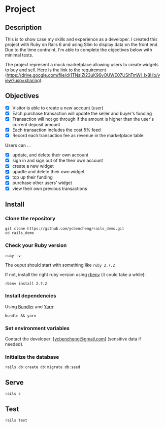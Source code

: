 # Project

## Description

This is to show case my skills and experience as a developer. I created this project with Ruby on Rails 6 and using Slim to display data on the front end. Due to the time contraint, I'm able to complete the objectives below with minimal tests.

The project represent a mock marketplace allowing users to create widgets to buy and sell. Here is the link to the requirement (https://drive.google.com/file/d/1TNslZl23uK96vOUWE07UShTmWI_Ix8Hb/view?usp=sharing).

## Objectives

- [x] Visitor is able to create a new account (user)
- [x] Each purchase transaction will update the seller and buyer's funding
- [x] Transaction will not go through if the amount is higher than the user's current deposit amount
- [x] Each transaction includes the cost 5% feed
- [x] Record each transaction fee as revenue in the marketplace table

Users can ...

- [x] update, and delete their own account
- [x] sign in and sign out of the their own account
- [x] create a new widget
- [x] upadte and delete their own widget
- [x] top up their funding
- [x] purchase other users' widget
- [x] view their own previous transactions

## Install

### Clone the repository

```shell
git clone https://github.com/ycbencheng/rails_demo.git
cd rails_demo
```

### Check your Ruby version

```shell
ruby -v
```

The ouput should start with something like `ruby 2.7.2`

If not, install the right ruby version using [rbenv](https://github.com/rbenv/rbenv) (it could take a while):

```shell
rbenv install 2.7.2
```

### Install dependencies

Using [Bundler](https://github.com/bundler/bundler) and [Yarn](https://github.com/yarnpkg/yarn):

```shell
bundle && yarn
```

### Set environment variables

Contact the developer: [ycbencheng@gmail.com] (sensitive data if needed).

### Initialize the database

```shell
rails db:create db:migrate db:seed
```

## Serve

```shell
rails s
```

## Test

```shell
rails test
```
